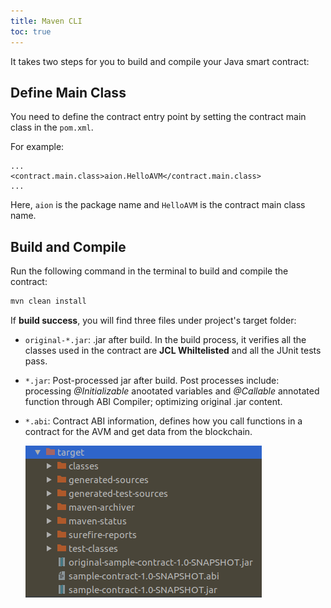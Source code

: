 ```yaml
---
title: Maven CLI
toc: true
---
```


It  takes two steps for you to build and compile your Java smart contract:

## Define Main Class

You need to define the contract entry point by setting the contract main class in the `pom.xml`.  

For example:

```text
...
<contract.main.class>aion.HelloAVM</contract.main.class>
...
```

Here, `aion` is the package name and `HelloAVM` is the contract main class name.

## Build and Compile

Run the following command in the terminal to build and compile the contract:

```sh
mvn clean install
```

If **build success**, you will find three files under project's target folder:

- `original-*.jar`: .jar after build. In the build process, it verifies all the classes used in the contract are **JCL Whiltelisted** and all the JUnit tests pass.  
- `*.jar`: Post-processed jar after build. Post processes include: processing *@Initializable* anootated variables and *@Callable* annotated function through ABI Compiler; optimizing original .jar content.
- `*.abi`: Contract ABI information, defines how you call functions in a contract for the AVM and get data from the blockchain.
  
    ![result](/developers/fundamentals/compile/images/jars-and-abi.png)
  